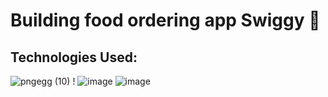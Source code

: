 # Building food ordering app Swiggy   🙏
## Technologies Used:
![pngegg (10)](https://user-images.githubusercontent.com/101923733/204467670-b271cfa2-5a0a-41b2-a7e3-3c381fefdc6e.png)
!
![image](https://user-images.githubusercontent.com/101923733/224937500-37bfd54e-cd87-4d9a-aa37-3ee6d2ee6aca.png)
![image](https://user-images.githubusercontent.com/101923733/224937610-67ed0ca7-5757-4c6f-a2e5-0042339484ef.png)





